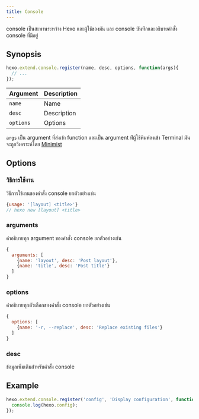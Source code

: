 ```yaml
---
title: Console
---
```

console เป็นสะพานระหว่าง Hexo และผู้ใช้ของมัน และ console บันทึกและอธิบายคำสั่ง console ที่มีอยู่ 

## Synopsis

``` js
hexo.extend.console.register(name, desc, options, function(args){
  // ...
});
```

Argument | Description
--- | ---
`name` | Name
`desc` | Description
`options`| Options

 `args` เป็น argument ที่ส่งเข้า function  และเป็น argument ท่ีผู้ใช้พิมพ์ลงเข้า Terminal  มันจะถูกวิเคราะห์โดย [Minimist]


## Options

### วิธีการใช้งาน

วิธีการใช้งานของคำสั่ง console ยกตัวอย่างเช่น

``` js
{usage: '[layout] <title>'}
// hexo new [layout] <title>
```

### arguments

คำอธิบายทุก argument ของคำสั่ง console ยกตัวอย่างเช่น

``` js
{
  arguments: [
    {name: 'layout', desc: 'Post layout'},
    {name: 'title', desc: 'Post title'}
  ]
}
```

### options

คำอธิบายทุกตัวเลือกของคำสั่ง console ยกตัวอย่างเช่น

``` js
{
  options: [
    {name: '-r, --replace', desc: 'Replace existing files'}
  ]
}
```

### desc

ข้อมูลเพิ่มเติมสำหรับคำสั่ง console

## Example

``` js
hexo.extend.console.register('config', 'Display configuration', function(args){
  console.log(hexo.config);
});
```

[Minimist]: https://github.com/substack/minimist
